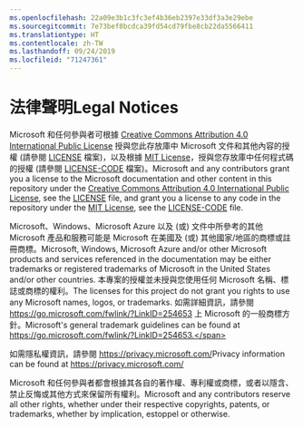 ```yaml
---
ms.openlocfilehash: 22a09e3b1c3fc3ef4b36eb2397e33df3a3e29ebe
ms.sourcegitcommit: 7e73bef8bcdca39fd54cd79fbe8cb22da5566411
ms.translationtype: HT
ms.contentlocale: zh-TW
ms.lasthandoff: 09/24/2019
ms.locfileid: "71247361"
---
```

# <a name="legal-notices"></a><span data-ttu-id="6aa70-101">法律聲明</span><span class="sxs-lookup"><span data-stu-id="6aa70-101">Legal Notices</span></span>

<span data-ttu-id="6aa70-102">Microsoft 和任何參與者可根據 [Creative Commons Attribution 4.0 International Public License](https://creativecommons.org/licenses/by/4.0/legalcode) 授與您此存放庫中 Microsoft 文件和其他內容的授權 (請參閱 [LICENSE](LICENSE) 檔案)，以及根據 [MIT License](https://opensource.org/licenses/MIT)，授與您存放庫中任何程式碼的授權 (請參閱 [LICENSE-CODE](LICENSE-CODE) 檔案)。</span><span class="sxs-lookup"><span data-stu-id="6aa70-102">Microsoft and any contributors grant you a license to the Microsoft documentation and other content in this repository under the [Creative Commons Attribution 4.0 International Public License](https://creativecommons.org/licenses/by/4.0/legalcode), see the [LICENSE](LICENSE) file, and grant you a license to any code in the repository under the [MIT License](https://opensource.org/licenses/MIT), see the [LICENSE-CODE](LICENSE-CODE) file.</span></span>

<span data-ttu-id="6aa70-103">Microsoft、Windows、Microsoft Azure 以及 (或) 文件中所參考的其他 Microsoft 產品和服務可能是 Microsoft 在美國及 (或) 其他國家/地區的商標或註冊商標。</span><span class="sxs-lookup"><span data-stu-id="6aa70-103">Microsoft, Windows, Microsoft Azure and/or other Microsoft products and services referenced in the documentation may be either trademarks or registered trademarks of Microsoft in the United States and/or other countries.</span></span>
<span data-ttu-id="6aa70-104">本專案的授權並未授與您使用任何 Microsoft 名稱、標誌或商標的權利。</span><span class="sxs-lookup"><span data-stu-id="6aa70-104">The licenses for this project do not grant you rights to use any Microsoft names, logos, or trademarks.</span></span>
<span data-ttu-id="6aa70-105">如需詳細資訊，請參閱 https://go.microsoft.com/fwlink/?LinkID=254653 上 Microsoft 的一般商標方針。</span><span class="sxs-lookup"><span data-stu-id="6aa70-105">Microsoft's general trademark guidelines can be found at https://go.microsoft.com/fwlink/?LinkID=254653.</span></span>

<span data-ttu-id="6aa70-106">如需隱私權資訊，請參閱 https://privacy.microsoft.com/</span><span class="sxs-lookup"><span data-stu-id="6aa70-106">Privacy information can be found at https://privacy.microsoft.com/</span></span>

<span data-ttu-id="6aa70-107">Microsoft 和任何參與者都會根據其各自的著作權、專利權或商標，或者以隱含、禁止反悔或其他方式來保留所有權利。</span><span class="sxs-lookup"><span data-stu-id="6aa70-107">Microsoft and any contributors reserve all other rights, whether under their respective copyrights, patents, or trademarks, whether by implication, estoppel or otherwise.</span></span>
